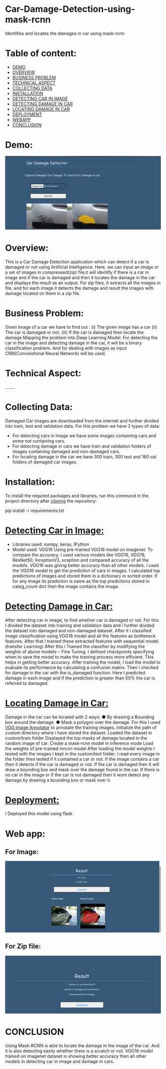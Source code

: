# Car-Damage-Detection-using-mask-rcnn
Identifies and locates the damages in car using mask-rcnn
# Table of content:
- [DEMO]()
- [OVERVIEW]() 
- [BUSINESS PROBLEM]()
- [TECHNICAL ASPECT]()
- [COLLECTING DATA]()
- [INSTALLATION]()
- [DETECTING CAR IN IMAGE]()
- [DETECTING DAMAGE IN CAR]()
- [LOCATING DAMAGE IN CAR]()
- [DEPLOYMENT]()
- [WEBAPP]()
- [CONCLUSION]()

# Demo:
![](static/uploads/demo.png)
# Overview:
This is a Car Damage Detection application which can detect if a car is damaged or not using Artificial Intelligence.
Here, we can input an image or a set of images in compressed(zip) file,it will identify if there is a car in image and if the car is damaged and then it locates the damage in the car and displays the result as an output. 
For zip files, it extracts all the images in file, and for each image it detects the damage and result the images with damage located on them in a zip file.
# Business Problem:
Given Image of a car we have to find out :
(i) The given image has a car
(ii) The car is damaged or not.
(iii) If the car is damaged then locate the damage
Mapping the problem into Deep Learning Model:
For detecting the car in the image and detecting damage in the car, it will be a binary
classification problem. And for dealing with images as input CNN(Convolutional Neural
Network) will be used.

# Technical Aspect:
........
# Collecting Data:
Damaged Car images are downloaded from the internet and further divided into train,
test and validation data.
For this problem we have 2 types of data:
- For detecting cars in image we have some images containing cars and some not
containing cars.
- For detecting damage in cars we have train and validation folders of images containing
damaged and non-damaged cars.
- For locating damage in the car we have 300 train, 300 test and 160 val folders of damaged car
images.

# Installation:
To install the required packages and libraries, run this command in the project directory after [cloning](https://github.com/matterport/Mask_RCNN.git) the repository:
 
  pip install -r requirements.txt
# [Detecting Car in Image:](https://github.com/kajal1301/car_damage_detection/blob/main/Car_detection.ipynb)
- Libraries used: numpy, keras, IPython
- Model used: VGG16
Using pre-trained VGG16 model on imagenet:
To compare the accuracy, I used various models like VGG16, VGG19, ResNet50, InceptionV3,
xception and compared accuracy of all the models. VGG16 was giving better accuracy than all
other models.
I used the VGG16 model to get the prediction of cars in images.
I calculated top predictions of images and stored them in a dictionary in sorted order.
If for any image its prediction is same as the top predictions stored in categ_count dict then the
image contains the image.

# [Detecting Damage in Car:](https://github.com/kajal1301/car_damage_detection/blob/main/Damage%20identification.ipynb)
After detecting car in image, to find whether car is damaged or not.
For this I divided the dataset into training and validation data and i further divided the
dataset into damaged and non-damaged dataset.
After it i classified image classification using VGG16 model and all the features as
bottleneck features.
After that I trained these extracted features with sequential model. (transfer Learning)
After this i Trained the classifier by modifying the weights of above models-- Fine Tuning.
I defined checkpoints specifying when to save the model to make the training process
more efficient.
This helps in getting better accuracy.
After training the model, I load the model to evaluate its performance by calculating a
confusion matrix. Then I checked for damage in the car with the is_damaged function.
Here I predicted damage in each image and if the prediction is greater than 50% the car
is referred to damaged.

# [Locating Damage in Car:](https://github.com/kajal1301/car_damage_detection/blob/main/damage_detection_mrcnn%20(3).ipynb)
Damage in the car can be located with 2 ways:
● By drawing a Bounding box around the damage.
● Mask a polygon over the damage.
For this I used [VGG Image Annotator](https://www.robots.ox.ac.uk/~vgg/software/via/) to annotate the training images.
Initialize the path of custom directory where i have stored the dataset.
Loaded the dataset in custom/train folder
Displayed the top masks of damage located in the random image of car.
Create a mask-rcnn model in inference mode
Load the weights of pre-trained mrcnn model
After loading the model weights I tested with the images I kept in the custom/test folder.
I read every image in the folder then tested if it contained a car or not.
If the image contains a car then it detects if the car is damaged or not.
If the car is damaged then it will draw a bounding box and mask over the damage found
in the car.
If there is no car in the image or if the car is not damaged then it wont detect any
damage by drawing a bounding box or mask over it.
# [Deployment:](https://github.com/kajal1301/car_damage_detection/blob/main/car_damage.ipynb)
I Deployed this model using flask
# Web app:
## For Image:
   ![](static/uploads/demo3.png)
## For Zip file:
   ![](static/uploads/demo2.png)
   
# CONCLUSION
Using Mask-RCNN is able to locate the damage in the image of the car. And it is also
detecting easily whether there is a scratch or not.
VGG16 model trained on imagenet dataset is showing better accuracy then all other
models in detecting car in image and damage in cars.

